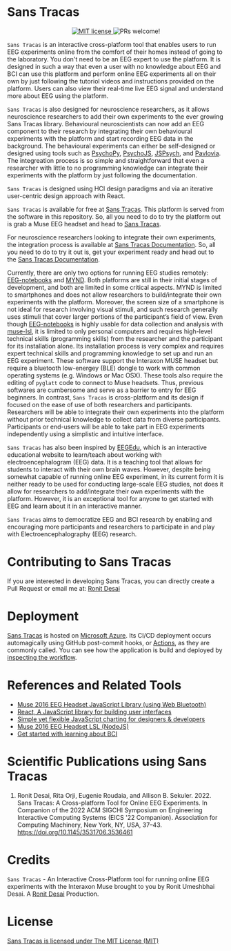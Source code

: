 # Sans Tracas


<p align="center"> 
<a href="https://github.com/Ronit-Desai/Sans-Tracas/blob/main/LICENSE.md" target="_blank">
<img src="https://img.shields.io/badge/License-MIT-brightgreen.svg" alt="MIT license" />
</a>

<a>
<img src="https://img.shields.io/badge/PRs-welcome-brightgreen.svg" alt="PRs welcome!" />
</a>
</p>






`Sans Tracas` is an interactive cross-platform tool that enables users to run EEG experiments online from the comfort of their homes instead of going to the laboratory. You don't need to be an EEG expert to use the platform. It is designed in such a way that even a user with no knowledge about EEG and BCI can use this platform and perform online EEG experiments all on their own by just following the tutoriol videos and instructions provided on the platform. Users can also view their real-time live EEG signal and understand more about EEG using the platform.

`Sans Tracas` is also designed for neuroscience researchers, as it allows neuroscience researchers to add their own experiments to the ever growing Sans Tracas library. Behavioural neuroscientists can now add an EEG component to their research by integrating their own behavioural experiments with the platform and start recording EEG data in the background. The behavioural experiments can either be self-designed or designed using tools such as [PsychoPy](https://www.psychopy.org/), [PsychoJS](https://github.com/psychopy/psychojs), [JSPsych](https://www.jspsych.org/7.3/), and [Pavlovia](https://pavlovia.org/). The integreation process is so simple and straightforward that even a researcher with little to no programming knowledge can integrate their experiments with the platform by just following the documentation.

`Sans Tracas` is designed using HCI design paradigms and via an iterative user-centric design approach with React.

`Sans Tracas` is available for free at [Sans Tracas](https://polite-mud-086cd3610.1.azurestaticapps.net/). This platform is served from the software in this repository. So, all you need to do to try the platform out is grab a Muse EEG headset and head to [Sans Tracas](https://polite-mud-086cd3610.1.azurestaticapps.net/).

For neuroscience researchers looking to integrate their own experiments, the integration process is available at [Sans Tracas Documentation](https://polite-mud-086cd3610.1.azurestaticapps.net/documentation). So, all you need to do to try it out is, get your experiment ready and head out to the [Sans Tracas Documentation](https://polite-mud-086cd3610.1.azurestaticapps.net/documentation).

Currently, there are only two options for running EEG studies remotely: [EEG-notebooks](https://github.com/NeuroTechX/eeg-notebooks) and [MYND](https://github.com/MPI-IS/MYND). Both platforms are still in their initial stages of development, and both are limited in some critical aspects. MYND is limited to smartphones and does not allow researchers to build/integrate their own experiments with the platform. Moreover, the screen size of a smartphone is not ideal for research involving visual stimuli, and such research generally uses stimuli that cover larger portions of the participant’s field of view. Even though [EEG-notebooks](https://neurotechx.github.io/eeg-notebooks/) is highly usable for data collection and analysis with [muse-lsl](https://github.com/alexandrebarachant/muse-lsl), it is limited to only personal computers and requires high-level technical skills (programming skills) from the researcher and the participant for its installation alone. Its installation process is very complex and requires expert technical skills and programming knowledge to set up and run an EEG experiment. These software support the Interaxon MUSE headset but require a bluetooth low-energey (BLE) dongle to work with common operating systems (e.g. Windows or Mac OSX). These tools also require the editing of `pyglatt` code to connect to Muse headsets. Thus, previous softwares are cumbersome and serve as a barrier to entry for EEG beginners. In contrast, `Sans Tracas` is cross-platform and its design if focused on the ease of use of both researchers and participants. Researchers will be able to integrate their own experiments into the platform without prior technical knowledge to collect data from diverse participants. Participants or end-users will be able to take part in EEG experiments independently using a simplistic and intuitive interface.

`Sans Tracas` has also been inspired by [EEGEdu](https://github.com/kylemath/EEGEdu), which is an interactive educational website to learn/teach about working with electroencephalogram (EEG) data. It is a teaching tool that allows for students to interact with their own brain waves. However, despite being somewhat capable of running online EEG experiment, in its current form it is neither ready to be used for conducting large-scale EEG studies, not does it allow for researchers to add/integrate their own experiments with the platform. However, it is an exceptional tool for anyone to get started with EEG and learn about it in an interactive manner.

`Sans Tracas` aims to democratize EEG and BCI research by enabling and encouraging more participants and researchers to participate in and play with Electroencephalography (EEG) research.


# Contributing to Sans Tracas

If you are interested in developing Sans Tracas, you can directly create a Pull Request or email me at: [Ronit Desai](mailto:ronitdesai97@gmail.com)

# Deployment

[Sans Tracas](https://polite-mud-086cd3610.1.azurestaticapps.net/) is hosted on [Microsoft Azure](https://azure.microsoft.com/en-ca/). Its CI/CD deployment occurs automagically using GitHub post-commit hooks, or [Actions](https://github.com/Ronit-Desai/Sans-Tracas/actions), as they are commonly called. You can see how the application is build and deployed by [inspecting the workflow](https://github.com/Ronit-Desai/Sans-Tracas/blob/main/.github/workflows/azure-static-web-apps-polite-mud-086cd3610.yml). 

# References and Related Tools

* [Muse 2016 EEG Headset JavaScript Library (using Web Bluetooth)](https://github.com/urish/muse-js)
* [React, A JavaScript library for building user interfaces](https://reactjs.org/)
* [Simple yet flexible JavaScript charting for designers & developers](https://www.chartjs.org/docs/latest/)
* [Muse 2016 EEG Headset LSL (NodeJS)](https://github.com/urish/muse-lsl)
* [Get started with learning about BCI](http://learn.neurotechedu.com/lessons/)

# Scientific Publications using Sans Tracas
1. Ronit Desai, Rita Orji, Eugenie Roudaia, and Allison B. Sekuler. 2022. Sans Tracas: A Cross-platform Tool for Online EEG Experiments. In Companion of the 2022 ACM SIGCHI Symposium on Engineering Interactive Computing Systems (EICS '22 Companion). Association for Computing Machinery, New York, NY, USA, 37–43. https://doi.org/10.1145/3531706.3536461

# Credits

`Sans Tracas` - An Interactive Cross-Platform tool for running online EEG experiments with the Interaxon Muse brought to you by Ronit Umeshbhai Desai. A [Ronit Desai](https://www.linkedin.com/in/ronitdesai/) Production.

# License

[Sans Tracas is licensed under The MIT License (MIT)](https://github.com/Ronit-Desai/Sans-Tracas/blob/main/LICENSE.md)
